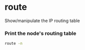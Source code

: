 # route

Show/manipulate the IP routing table

### Print the node's routing table

```bash
route -n
```

